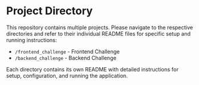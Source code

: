 # Project Directory

This repository contains multiple projects. Please navigate to the respective directories and refer to their individual README files for specific setup and running instructions:

- `/frontend_challenge` - Frontend Challenge
- `/backend_challenge` - Backend Challenge

Each directory contains its own README with detailed instructions for setup, configuration, and running the application.
